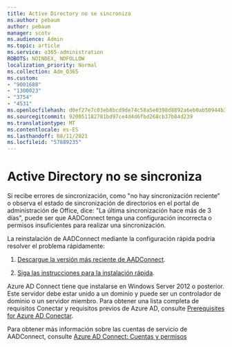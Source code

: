 ```yaml
---
title: Active Directory no se sincroniza
ms.author: pebaum
author: pebaum
manager: scotv
ms.audience: Admin
ms.topic: article
ms.service: o365-administration
ROBOTS: NOINDEX, NOFOLLOW
localization_priority: Normal
ms.collection: Adm_O365
ms.custom:
- "9001688"
- "1300023"
- "3754"
- "4531"
ms.openlocfilehash: d0ef27e7c03eb8bcd9de74c58a5e0398d8892a6eb0ab50944b3c2201247fa0b8
ms.sourcegitcommit: 920051182781bd97ce4d4d6fbd268cb37b84d239
ms.translationtype: MT
ms.contentlocale: es-ES
ms.lasthandoff: 08/11/2021
ms.locfileid: "57889235"
---
```

# <a name="active-directory-not-syncing"></a>Active Directory no se sincroniza

Si recibe errores de sincronización, como "no hay sincronización reciente" o observa el estado de sincronización de directorios en el portal de administración de Office, dice: "La última sincronización hace más de 3 días", puede ser que AADConnect tenga una configuración incorrecta o permisos insuficientes para realizar una sincronización.  

La reinstalación de AADConnect mediante la configuración rápida podría resolver el problema rápidamente:

1. [Descargue la versión más reciente de AADConnect](https://go.microsoft.com/fwlink/?LinkId=615771).

2. [Siga las instrucciones para la instalación rápida](https://docs.microsoft.com/azure/active-directory/hybrid/how-to-connect-install-express).

Azure AD Connect tiene que instalarse en Windows Server 2012 o posterior. Este servidor debe estar unido a un dominio y puede ser un controlador de dominio o un servidor miembro. Para obtener una lista completa de requisitos Conectar y requisitos previos de Azure AD, consulte [Prerequisites for Azure AD Conectar](https://docs.microsoft.com/azure/active-directory/hybrid/how-to-connect-install-prerequisites).

Para obtener más información sobre las cuentas de servicio de AADConnect, consulte [Azure AD Connect: Cuentas y permisos](https://docs.microsoft.com/azure/active-directory/hybrid/reference-connect-accounts-permissions)
